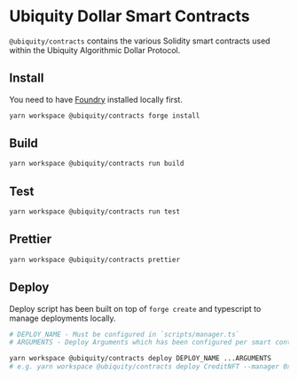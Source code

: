 # Ubiquity Dollar Smart Contracts

`@ubiquity/contracts` contains the various Solidity smart contracts used within the Ubiquity Algorithmic Dollar Protocol.

## Install

You need to have [Foundry](https://github.com/foundry-rs/foundry) installed locally first.

```bash
yarn workspace @ubiquity/contracts forge install
```

## Build

```bash
yarn workspace @ubiquity/contracts run build
```

## Test

```bash
yarn workspace @ubiquity/contracts run test
```

## Prettier

```bash
yarn workspace @ubiquity/contracts prettier
```

## Deploy

Deploy script has been built on top of `forge create` and typescript to manage deployments locally.

```sh
# DEPLOY_NAME - Must be configured in `scripts/manager.ts`
# ARGUMENTS - Deploy Arguments which has been configured per smart contract. You can find them in each deploy script file.

yarn workspace @ubiquity/contracts deploy DEPLOY_NAME ...ARGUMENTS
# e.g. yarn workspace @ubiquity/contracts deploy CreditNFT --manager 0x4DA97a8b831C345dBe6d16FF7432DF2b7b776d98 --network mainnet

```
